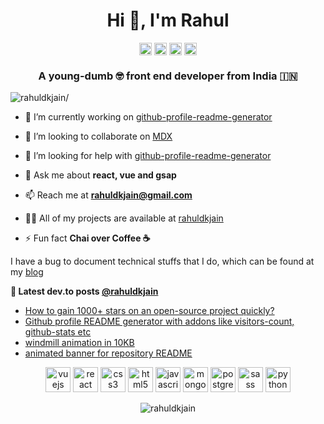 <h1 align="center">Hi 👋, I'm Rahul</h1>
<p align="center">
<a href=https://codepen.io/rahuldkjain target="blank"><img align="center" src=https://cdn.jsdelivr.net/npm/simple-icons@3.0.1/icons/codepen.svg alt="rahuldkjain" height="20" width="20" /></a>
<a href=https://dev.to/rahuldkjain target="blank"><img align="center" src=https://cdn.jsdelivr.net/npm/simple-icons@3.0.1/icons/dev-dot-to.svg alt="rahuldkjain" height="20" width="20" /></a>
<a href=https://twitter.com/rahuldkjain target="blank"><img align="center" src=https://cdn.jsdelivr.net/npm/simple-icons@3.0.1/icons/twitter.svg alt="rahuldkjain" height="20" width="20" /></a>
<a href=https://linkedin.com/in/rahuldkjain target="blank"><img align="center" src=https://cdn.jsdelivr.net/npm/simple-icons@3.0.1/icons/linkedin.svg alt="rahuldkjain" height="20" width="20" /></a>
</p>

<h3 align="center">A young-dumb 🤓 front end developer from India 🇮🇳</h3>
<p align="left"> <img src=https://komarev.com/ghpvc/?username=rahuldkjain alt=rahuldkjain/> </p>

- 🔭 I’m currently working on [github-profile-readme-generator](https://github.com/rahuldkjain/github-profile-readme-generator)

- 👯 I’m looking to collaborate on [MDX](https://github.com/mdx-js/mdx)

- 🤔 I’m looking for help with [github-profile-readme-generator](https://github.com/rahuldkjain/github-profile-readme-generator)

- 💬 Ask me about **react, vue and gsap**

- 📫 Reach me at **rahuldkjain@gmail.com**

- 👨‍💻 All of my projects are available at [rahuldkjain](https://rahuldkjain.github.io)

- ⚡ Fun fact **Chai over Coffee ☕️**

I have a bug to document technical stuffs that I do, which can be found at my [blog](https://rahuldkjain.github.io/blog)

**📕 Latest dev.to posts [@rahuldkjain](https://dev.to/rahuldkjain)**
<!-- BLOG-POST-LIST:START -->
- [How to gain 1000+ stars on an open-source project quickly?](https://dev.to/rahuldkjain/how-my-project-repo-reached-200-stars-in-less-than-36-hours-on-github-2l15)
- [Github profile README generator with addons like visitors-count, github-stats etc](https://dev.to/rahuldkjain/github-profile-readme-generator-with-addons-like-visitors-count-github-stats-etc-44bg)
- [windmill animation in 10KB](https://dev.to/rahuldkjain/windmill-animation-in-10kb-51m8)
- [animated banner for repository README](https://dev.to/rahuldkjain/animated-banner-for-repository-readme-1ong)
<!-- BLOG-POST-LIST:END -->

<p align="center"><img src=https://devicons.github.io/devicon/devicon.git/icons/vuejs/vuejs-original-wordmark.svg alt=vuejs width="40" height="40"/> <img src=https://devicons.github.io/devicon/devicon.git/icons/react/react-original-wordmark.svg alt=react width="40" height="40"/> <img src=https://devicons.github.io/devicon/devicon.git/icons/css3/css3-original-wordmark.svg alt=css3 width="40" height="40"/> <img src=https://devicons.github.io/devicon/devicon.git/icons/html5/html5-original-wordmark.svg alt=html5 width="40" height="40"/> <img src=https://devicons.github.io/devicon/devicon.git/icons/javascript/javascript-original.svg alt=javascript width="40" height="40"/> <img src=https://devicons.github.io/devicon/devicon.git/icons/mongodb/mongodb-original-wordmark.svg alt=mongodb width="40" height="40"/> <img src=https://devicons.github.io/devicon/devicon.git/icons/postgresql/postgresql-original-wordmark.svg alt=postgresql width="40" height="40"/> <img src=https://devicons.github.io/devicon/devicon.git/icons/sass/sass-original.svg alt=sass width="40" height="40"/> <img src=https://devicons.github.io/devicon/devicon.git/icons/python/python-original-wordmark.svg alt=python width="40" height="40"/></p>
<p align="center"> <img src=https://github-readme-stats.vercel.app/api?username=rahuldkjain&show_icons=true alt=rahuldkjain /> </p>
